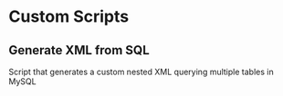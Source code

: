 # Custom Scripts

## Generate XML from SQL
Script that generates a custom nested XML querying multiple tables in MySQL
